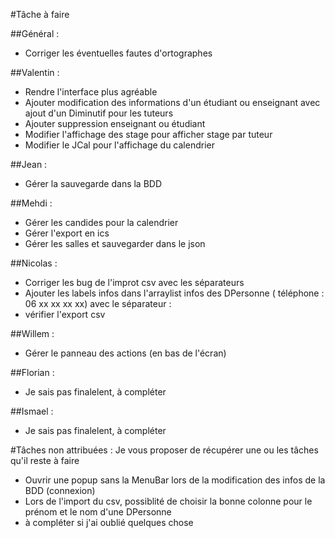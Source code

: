 #Tâche à faire

##Général :

- Corriger les éventuelles fautes d'ortographes

##Valentin :
- Rendre l'interface plus agréable
- Ajouter modification des informations d'un étudiant ou enseignant avec ajout d'un Diminutif pour les tuteurs
- Ajouter suppression enseignant ou étudiant
- Modifier l'affichage des stage pour afficher stage par tuteur
- Modifier le JCal pour l'affichage du calendrier

##Jean :
- Gérer la sauvegarde dans la BDD

##Mehdi :
- Gérer les candides pour la calendrier
- Gérer l'export en ics
- Gérer les salles et sauvegarder dans le json

##Nicolas :
- Corriger les bug de l'improt csv avec les séparateurs
- Ajouter les labels infos dans l'arraylist infos des DPersonne ( téléphone : 06 xx xx xx xx) avec le séparateur :
- vérifier l'export csv

##Willem :
- Gérer le panneau des actions (en bas de l'écran)

##Florian :
- Je sais pas finalelent, à compléter

##Ismael :
- Je sais pas finalelent, à compléter

#Tâches non attribuées :
Je vous proposer de récupérer une ou les tâches qu'il reste à faire
- Ouvrir une popup sans la MenuBar lors de la modification des infos de la BDD (connexion)
- Lors de l'import du csv, possiblité de choisir la bonne colonne pour le prénom et le nom d'une DPersonne
- à compléter si j'ai oublié quelques chose
